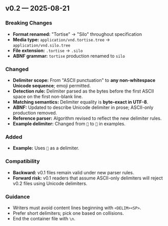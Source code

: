 ## v0.2 — 2025-08-21

### Breaking Changes
- **Format renamed:** "Tortise" → "Silo" throughout specification
- **Media type:** `application/vnd.tortise.tree` → `application/vnd.silo.tree`
- **File extension:** `.tortise` → `.silo`
- **ABNF grammar:** `tortise` production renamed to `silo`

### Changed
- **Delimiter scope:** From "ASCII punctuation" to **any non-whitespace Unicode sequence**; emoji permitted.
- **Detection rule:** Delimiter parsed as the bytes before the first ASCII space on the first non-blank line.
- **Matching semantics:** Delimiter equality is **byte-exact in UTF-8**.
- **ABNF:** Updated to describe Unicode delimiter in prose; ASCII-only production removed.
- **Reference parser:** Algorithm revised to reflect the new delimiter rules.
- **Example delimiter:** Changed from `🐢` to `🌾` in examples.

### Added
- **Example:** Uses `🌾` as a delimiter.

### Compatibility
- **Backward:** v0.1 files remain valid under new parser rules.
- **Forward risk:** v0.1 readers that assume ASCII-only delimiters will reject v0.2 files using Unicode delimiters.

### Guidance
- Writers must avoid content lines beginning with `<DELIM><SP>`.
- Prefer short delimiters; pick one based on collisions.
- End the container file with `\n`.
